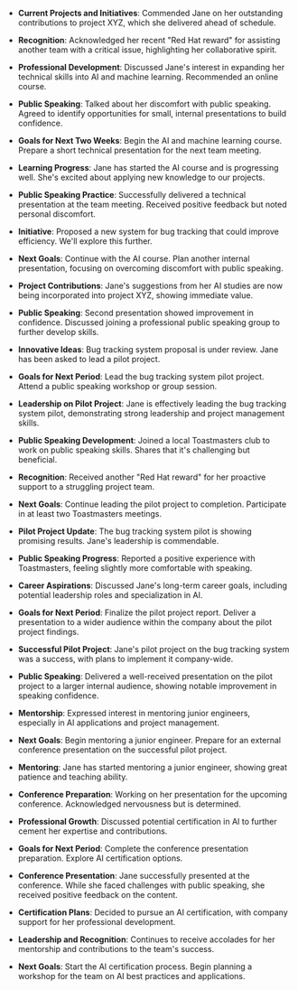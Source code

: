 
- **Current Projects and Initiatives**: Commended Jane on her outstanding contributions to project XYZ, which she delivered ahead of schedule. 
- **Recognition**: Acknowledged her recent "Red Hat reward" for assisting another team with a critical issue, highlighting her collaborative spirit.
- **Professional Development**: Discussed Jane's interest in expanding her technical skills into AI and machine learning. Recommended an online course.
- **Public Speaking**: Talked about her discomfort with public speaking. Agreed to identify opportunities for small, internal presentations to build confidence.
- **Goals for Next Two Weeks**: Begin the AI and machine learning course. Prepare a short technical presentation for the next team meeting.


- **Learning Progress**: Jane has started the AI course and is progressing well. She's excited about applying new knowledge to our projects.
- **Public Speaking Practice**: Successfully delivered a technical presentation at the team meeting. Received positive feedback but noted personal discomfort.
- **Initiative**: Proposed a new system for bug tracking that could improve efficiency. We'll explore this further.
- **Next Goals**: Continue with the AI course. Plan another internal presentation, focusing on overcoming discomfort with public speaking.


- **Project Contributions**: Jane's suggestions from her AI studies are now being incorporated into project XYZ, showing immediate value.
- **Public Speaking**: Second presentation showed improvement in confidence. Discussed joining a professional public speaking group to further develop skills.
- **Innovative Ideas**: Bug tracking system proposal is under review. Jane has been asked to lead a pilot project.
- **Goals for Next Period**: Lead the bug tracking system pilot project. Attend a public speaking workshop or group session.


- **Leadership on Pilot Project**: Jane is effectively leading the bug tracking system pilot, demonstrating strong leadership and project management skills.
- **Public Speaking Development**: Joined a local Toastmasters club to work on public speaking skills. Shares that it's challenging but beneficial.
- **Recognition**: Received another "Red Hat reward" for her proactive support to a struggling project team.
- **Next Goals**: Continue leading the pilot project to completion. Participate in at least two Toastmasters meetings.


- **Pilot Project Update**: The bug tracking system pilot is showing promising results. Jane's leadership is commendable.
- **Public Speaking Progress**: Reported a positive experience with Toastmasters, feeling slightly more comfortable with speaking.
- **Career Aspirations**: Discussed Jane's long-term career goals, including potential leadership roles and specialization in AI.
- **Goals for Next Period**: Finalize the pilot project report. Deliver a presentation to a wider audience within the company about the pilot project findings.


- **Successful Pilot Project**: Jane's pilot project on the bug tracking system was a success, with plans to implement it company-wide.
- **Public Speaking**: Delivered a well-received presentation on the pilot project to a larger internal audience, showing notable improvement in speaking confidence.
- **Mentorship**: Expressed interest in mentoring junior engineers, especially in AI applications and project management.
- **Next Goals**: Begin mentoring a junior engineer. Prepare for an external conference presentation on the successful pilot project.


- **Mentoring**: Jane has started mentoring a junior engineer, showing great patience and teaching ability.
- **Conference Preparation**: Working on her presentation for the upcoming conference. Acknowledged nervousness but is determined.
- **Professional Growth**: Discussed potential certification in AI to further cement her expertise and contributions.
- **Goals for Next Period**: Complete the conference presentation preparation. Explore AI certification options.


- **Conference Presentation**: Jane successfully presented at the conference. While she faced challenges with public speaking, she received positive feedback on the content.
- **Certification Plans**: Decided to pursue an AI certification, with company support for her professional development.
- **Leadership and Recognition**: Continues to receive accolades for her mentorship and contributions to the team's success.
- **Next Goals**: Start the AI certification process. Begin planning a workshop for the team on AI best practices and applications.
